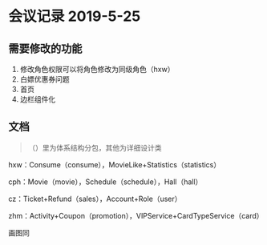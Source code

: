 # 会议记录 2019-5-25

## 需要修改的功能

1. 修改角色权限可以将角色修改为同级角色（hxw）
2. 白嫖优惠券问题
3. 首页
4. 边栏组件化

## 文档

> （）里为体系结构分包，其他为详细设计类

hxw：Consume（consume），MovieLike+Statistics（statistics）

cph：Movie（movie），Schedule（schedule），Hall（hall）

cz：Ticket+Refund（sales），Account+Role（user）

zhm：Activity+Coupon（promotion），VIPService+CardTypeService（card）

画图同